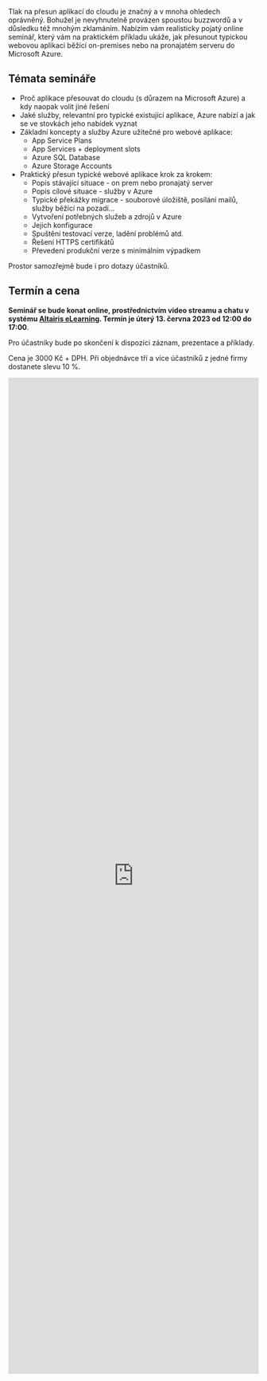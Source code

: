 <!-- dcterms:title = Aplikace v cloudu, nohy na zemi - pozvánka na online seminář -->
<!-- dcterms:abstract = Tlak na přesun aplikací do cloudu je značný a v mnoha ohledech oprávněný. Bohužel je nevyhnutelně provázen spoustou buzzwordů a v důsledku též mnohým zklamáním. Nabízím vám realisticky pojatý online seminář, který vám na praktickém příkladu ukáže, jak přesunout typickou webovou aplikaci běžící on-premises nebo na pronajatém serveru do Microsoft Azure. -->
<!-- dcterms:creator = Michal Altair Valášek -->
<!-- x4w:coverUrl = /cover-pictures/20230528-cloud.jpg -->
<!-- x4w:pictureUrl = /perex-pictures/20230528-cloud.jpg -->
<!-- x4w:pictureWidth = 150 -->
<!-- x4w:pictureHeight = 150 -->
<!-- x4w:category = Akce a události -->
<!-- x4w:category = IT -->
<!-- dcterms:date = 2023-05-28 -->

Tlak na přesun aplikací do cloudu je značný a v mnoha ohledech oprávněný. Bohužel je nevyhnutelně provázen spoustou buzzwordů a v důsledku též mnohým zklamáním. Nabízím vám realisticky pojatý online seminář, který vám na praktickém příkladu ukáže, jak přesunout typickou webovou aplikaci běžící on-premises nebo na pronajatém serveru do Microsoft Azure.

## Témata semináře

* Proč aplikace přesouvat do cloudu (s důrazem na Microsoft Azure) a kdy naopak volit jiné řešení
* Jaké služby, relevantní pro typické existující aplikace, Azure nabízí a jak se ve stovkách jeho nabídek vyznat
* Základní koncepty a služby Azure užitečné pro webové aplikace:
    * App Service Plans
    * App Services + deployment slots
    * Azure SQL Database
    * Azure Storage Accounts
* Praktický přesun typické webové aplikace krok za krokem:
    * Popis stávající situace - on prem nebo pronajatý server
    * Popis cílové situace - služby v Azure
    * Typické překážky migrace - souborové úložiště, posílání mailů, služby běžící na pozadí...
    * Vytvoření potřebných služeb a zdrojů v Azure
    * Jejich konfigurace
    * Spuštění testovací verze, ladění problémů atd.
    * Řešení HTTPS certifikátů
    * Převedení produkční verze s minimálním výpadkem

Prostor samozřejmě bude i pro dotazy účastníků.

## Termín a cena

**Seminář se bude konat online, prostřednictvím video streamu a chatu v systému [Altairis eLearning](https://elearning.altairis.cz/). Termín je úterý 13. června 2023 od 12:00 do 17:00**. 

Pro účastníky bude po skončení k dispozici záznam, prezentace a příklady.

Cena je 3000 Kč + DPH. Při objednávce tří a více účastníků z jedné firmy dostanete slevu 10 %.

<iframe width="100%" height="2000px" src="https://forms.office.com/Pages/ResponsePage.aspx?id=DQSIkWdsW0yxEjajBLZtrQAAAAAAAAAAAANAAaGd_xhUMlFXQlVBN0xHSEw3V0RZVVFXNktRTTQzQi4u&embed=true" frameborder="0" marginwidth="0" marginheight="0" style="border: none; max-width:100%; max-height:100vh" allowfullscreen webkitallowfullscreen mozallowfullscreen msallowfullscreen> </iframe>
